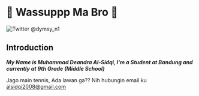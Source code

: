 # 👊 Wassuppp Ma Bro 👊

![Twitter @dymsy_n1](https://github.com/Alpinee69/Alpinee69/assets/144251580/72e592fa-898c-4095-bbd9-75866d425cef)

## Introduction

**_My Name is Muhammad Deandra Al-Sidqi, I'm a Student at Bandung and currently at 9th Grade (Middle School)_**


Jago main tennis, Ada lawan ga??
Nih hubungin email ku
alsidqi2008@gmail.com



